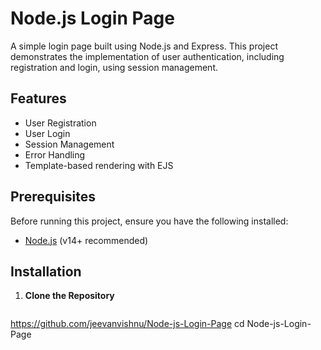 # Node.js Login Page

A simple login page built using Node.js and Express. This project demonstrates the implementation of user authentication, including registration and login, using session management.

## Features

- User Registration
- User Login
- Session Management
- Error Handling
- Template-based rendering with EJS

## Prerequisites

Before running this project, ensure you have the following installed:

- [Node.js](https://nodejs.org/) (v14+ recommended)

## Installation

1. **Clone the Repository**

   ```bash
  https://github.com/jeevanvishnu/Node-js-Login-Page
   cd Node-js-Login-Page


